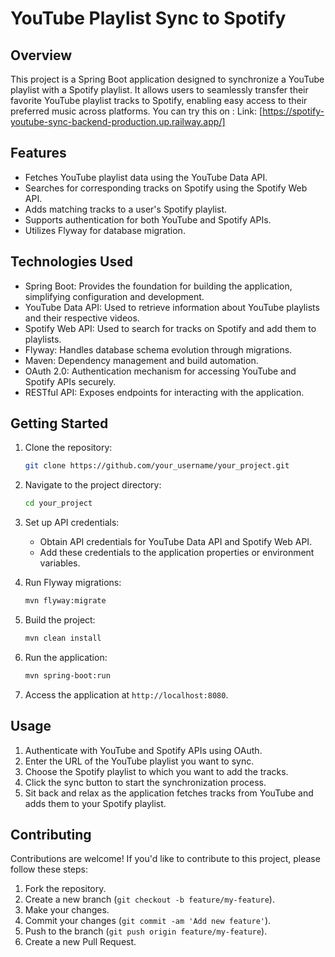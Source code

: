 # YouTube Playlist Sync to Spotify

## Overview

This project is a Spring Boot application designed to synchronize a YouTube playlist with a Spotify playlist. It allows users to seamlessly transfer their favorite YouTube playlist tracks to Spotify, enabling easy access to their preferred music across platforms. You can try this on : 
Link: [https://spotify-youtube-sync-backend-production.up.railway.app/]

## Features

- Fetches YouTube playlist data using the YouTube Data API.
- Searches for corresponding tracks on Spotify using the Spotify Web API.
- Adds matching tracks to a user's Spotify playlist.
- Supports authentication for both YouTube and Spotify APIs.
- Utilizes Flyway for database migration.

## Technologies Used

- Spring Boot: Provides the foundation for building the application, simplifying configuration and development.
- YouTube Data API: Used to retrieve information about YouTube playlists and their respective videos.
- Spotify Web API: Used to search for tracks on Spotify and add them to playlists.
- Flyway: Handles database schema evolution through migrations.
- Maven: Dependency management and build automation.
- OAuth 2.0: Authentication mechanism for accessing YouTube and Spotify APIs securely.
- RESTful API: Exposes endpoints for interacting with the application.

## Getting Started

1. Clone the repository:

    ```bash
    git clone https://github.com/your_username/your_project.git
    ```

2. Navigate to the project directory:

    ```bash
    cd your_project
    ```

3. Set up API credentials:

   - Obtain API credentials for YouTube Data API and Spotify Web API.
   - Add these credentials to the application properties or environment variables.

4. Run Flyway migrations:

    ```bash
    mvn flyway:migrate
    ```

5. Build the project:

    ```bash
    mvn clean install
    ```

6. Run the application:

    ```bash
    mvn spring-boot:run
    ```

7. Access the application at `http://localhost:8080`.

## Usage

1. Authenticate with YouTube and Spotify APIs using OAuth.
2. Enter the URL of the YouTube playlist you want to sync.
3. Choose the Spotify playlist to which you want to add the tracks.
4. Click the sync button to start the synchronization process.
5. Sit back and relax as the application fetches tracks from YouTube and adds them to your Spotify playlist.

## Contributing

Contributions are welcome! If you'd like to contribute to this project, please follow these steps:

1. Fork the repository.
2. Create a new branch (`git checkout -b feature/my-feature`).
3. Make your changes.
4. Commit your changes (`git commit -am 'Add new feature'`).
5. Push to the branch (`git push origin feature/my-feature`).
6. Create a new Pull Request.
